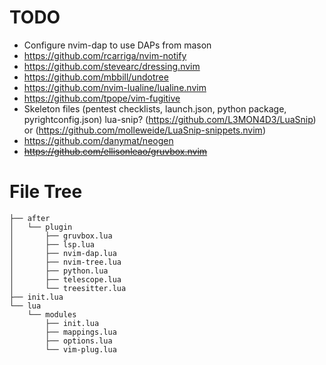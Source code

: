 # TODO
- Configure nvim-dap to use DAPs from mason
- https://github.com/rcarriga/nvim-notify
- https://github.com/stevearc/dressing.nvim
- https://github.com/mbbill/undotree
- https://github.com/nvim-lualine/lualine.nvim
- https://github.com/tpope/vim-fugitive
- Skeleton files (pentest checklists, launch.json, python package, pyrightconfig.json) lua-snip? (https://github.com/L3MON4D3/LuaSnip) or (https://github.com/molleweide/LuaSnip-snippets.nvim)
- https://github.com/danymat/neogen
- ~~https://github.com/ellisonleao/gruvbox.nvim~~
# File Tree
```
├── after
│   └── plugin
│       ├── gruvbox.lua
│       ├── lsp.lua
│       ├── nvim-dap.lua
│       ├── nvim-tree.lua
│       ├── python.lua
│       ├── telescope.lua
│       └── treesitter.lua
├── init.lua
└── lua
    └── modules
        ├── init.lua
        ├── mappings.lua
        ├── options.lua
        └── vim-plug.lua
```
